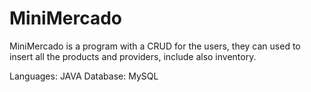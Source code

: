 # MiniMercado
MiniMercado is a program with a CRUD for the users, they can used to insert all the products and providers, include also inventory. 

Languages: JAVA
Database: MySQL
